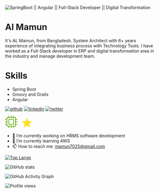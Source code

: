 ![SpringBoot || Angular || Full-Stack Developer || Digital Transformation](https://t3.ftcdn.net/jpg/03/52/39/00/360_F_352390061_Bem8aYkzfGhIObTC4fXhf0PmKQjWM1wN.jpg)

# Al  Mamun
It's AL Mamun, from Bangladesh. System Architect with 6+ years experience of integrating business process with Technology Tools. I have worked as a Full-Stack developer in ERP and digital transformation area in the industry and manage development team.

# Skills
* Spring Boot
* Groovy and Grails
* Angular


[<img src='https://cdn.jsdelivr.net/npm/simple-icons@3.0.1/icons/github.svg' alt='github' height='40'>](https://github.com/mamun7025)  [<img src='https://cdn.jsdelivr.net/npm/simple-icons@3.0.1/icons/linkedin.svg' alt='linkedin' height='40'>](https://www.linkedin.com/in/linkedin.com/in/al-mamun-sa/)  [<img src='https://cdn.jsdelivr.net/npm/simple-icons@3.0.1/icons/twitter.svg' alt='twitter' height='40'>](https://twitter.com/@almamun7025)  

<a href='https://docs.github.com/en/developers'><img src='https://raw.githubusercontent.com/acervenky/animated-github-badges/master/assets/devbadge.gif' width='40' height='40'></a> <a href='https://stars.github.com/'><img src='https://raw.githubusercontent.com/acervenky/animated-github-badges/master/assets/starbadge.gif' width='35' height='35'></a> 


- 🔭 I’m currently working on HRMS software development 
- 🌱 I’m currently learning AWS 
- 📫 How to reach me: mamun7025@gmail.com 


[![Top Langs](https://github-readme-stats.vercel.app/api/top-langs/?username=mamun7025)](https://github.com/anuraghazra/github-readme-stats)

![GitHub stats](https://github-readme-stats.vercel.app/api?username=mamun7025&show_icons=true&count_private=true)  

![GitHub Activity Graph](https://activity-graph.herokuapp.com/graph?username=mamun7025)  

![Profile views](https://gpvc.arturio.dev/mamun7025)  

